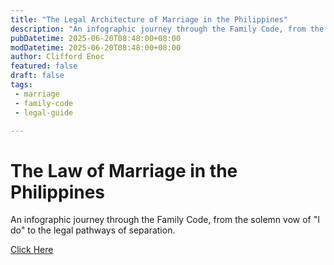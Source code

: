 ```yaml
---
title: "The Legal Architecture of Marriage in the Philippines"
description: "An infographic journey through the Family Code, from the solemn vow of 'I do' to the legal pathways of separation."
pubDatetime: 2025-06-20T08:48:00+08:00
modDatetime: 2025-06-20T08:48:00+08:00
author: Clifford Enoc
featured: false
draft: false
tags: 
 - marriage
 - family-code
 - legal-guide

---
```


# The Law of Marriage in the Philippines

An infographic journey through the Family Code, from the solemn vow of "I do" to the legal pathways of separation.

[Click Here](/marriages/)